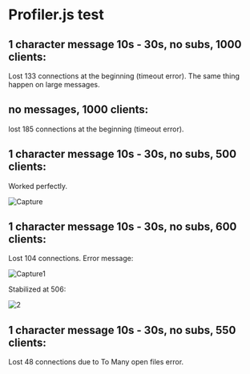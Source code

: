 # Profiler.js test

## 1 character message 10s - 30s, no subs, 1000 clients:
Lost 133 connections at the beginning (timeout error).
The same thing happen on large messages.

## no messages, 1000 clients:
lost 185 connections at the beginning (timeout error).

## 1 character message 10s - 30s, no subs, 500 clients:

Worked perfectly.

![Capture](https://user-images.githubusercontent.com/69367406/153915014-ce4f5151-627c-466f-98f3-e09f8bbbc97a.PNG)

## 1 character message 10s - 30s, no subs, 600 clients:
Lost 104 connections. Error message:

![Capture1](https://user-images.githubusercontent.com/69367406/153917554-cae77ad4-a28e-4c3b-8ecf-db3513d6f46f.PNG)

Stabilized at 506:

![2](https://user-images.githubusercontent.com/69367406/153918205-080baa2e-e2fc-4adb-8893-536afa1eb578.PNG)

## 1 character message 10s - 30s, no subs, 550 clients:

Lost 48 connections due to To Many open files error.

## 


